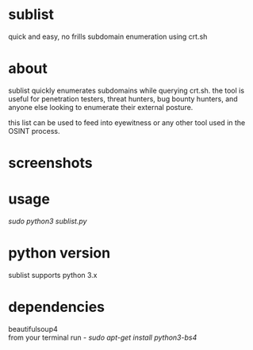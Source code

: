 # sublist
quick and easy, no frills subdomain enumeration using crt.sh

# about
sublist quickly enumerates subdomains while querying crt.sh.  the tool is useful for penetration testers, threat hunters, bug bounty hunters, and anyone else looking to enumerate their external posture.  

this list can be used to feed into eyewitness or any other tool used in the OSINT process.

# screenshots 

# usage 
*sudo python3 sublist.py*

# python version
sublist supports python 3.x

# dependencies
beautifulsoup4 <br>
from your terminal run - *sudo apt-get install python3-bs4*




